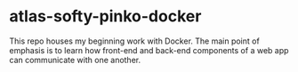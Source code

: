 # atlas-softy-pinko-docker

This repo houses my beginning work with Docker. The main point of emphasis is to learn how front-end and back-end components of a web app can communicate with one another. 
